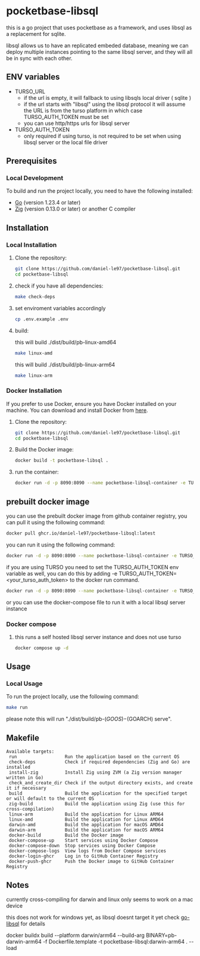 # pocketbase-libsql

this is a go project that uses pocketbase as a framework, and uses libsql as a replacement for sqlite.

libsql allows us to have an replicated embeded database, meaning we can deploy multiple instances pointing to the same libsql server, and they will all be in sync with each other.

## ENV variables
 * TURSO_URL
    - if the url is empty, it will fallback to using libsqls local driver ( sqlite )
    - if the url starts with "libsql" using the libsql protocol it will assume the URL is from the turso platform in which case TURSO_AUTH_TOKEN must be set
    - you can use http/https urls for libsql server
 * TURSO_AUTH_TOKEN
    - only required if using turso, is not required to be set when using libsql server or the local file driver

## Prerequisites

### Local Development

To build and run the project locally, you need to have the following installed:

- [Go](https://golang.org/doc/install) (version 1.23.4 or later)
- [Zig](https://ziglang.org/download/) (version 0.13.0 or later) or another C compiler


## Installation

### Local Installation

1. Clone the repository:

    ```sh
    git clone https://github.com/daniel-le97/pocketbase-libsql.git
    cd pocketbase-libsql
    ```

2. check if you have all dependencies:

    ```sh
    make check-deps
    ```

3. set enviroment variables accordingly
    ```sh
    cp .env.example .env
    ```

4. build:

    this will build ./dist/build/pb-linux-amd64
    ```sh
    make linux-amd
    ```
    this will build ./dist/build/pb-linux-arm64
    ```sh
    make linux-arm
    ```
### Docker Installation


If you prefer to use Docker, ensure you have Docker installed on your machine. You can download and install Docker from [here](https://www.docker.com/get-started).

1. Clone the repository:

    ```sh
    git clone https://github.com/daniel-le97/pocketbase-libsql.git
    cd pocketbase-libsql
    ```

2. Build the Docker image:

    ```sh
    docker build -t pocketbase-libsql .
    ```
3. run the container:
    ```sh
    docker run -d -p 8090:8090 --name pocketbase-libsql-container -e TURSO_URL=<your_turso_url> pocketbase-libsql
    ```

## prebuilt docker image
you can use the prebuilt docker image from github container registry, you can pull it using the following command:

```sh
docker pull ghcr.io/daniel-le97/pocketbase-libsql:latest
```
you can run it using the following command:

```sh
docker run -d -p 8090:8090 --name pocketbase-libsql-container -e TURSO_URL=<your_turso_url> ghcr.io/daniel-le97/pocketbase-libsql:latest
```
if you are using TURSO you need to set the TURSO_AUTH_TOKEN env variable as well, you can do this by adding -e TURSO_AUTH_TOKEN=<your_turso_auth_token> to the docker run command.

```sh
docker run -d -p 8090:8090 --name pocketbase-libsql-container -e TURSO_URL=<your_turso_url> -e TURSO_AUTH_TOKEN=<your_turso_auth_token> ghcr.io/daniel-le97/pocketbase-libsql:latest
```

or you can use the docker-compose file to run it with a local libsql server instance
### Docker compose
1. this runs a self hosted libsql server instance and does not use turso
    ```sh
    docker compose up -d
    ```

## Usage

### Local Usage

To run the project locally, use the following command:

```sh
make run
```

please note this will run "./dist/build/pb-$(GOOS)-$(GOARCH) serve". 

## Makefile

```
Available targets:
 run                  Run the application based on the current OS
 check-deps           Check if required dependencies (Zig and Go) are installed
 install-zig          Install Zig using ZVM (a Zig version manager written in Go)
 check_and_create_dir Check if the output directory exists, and create it if necessary
 build                Build the application for the specified target or will default to the current OS
 zig-build            Build the application using Zig (use this for cross-compilation)
 linux-arm            Build the application for Linux ARM64
 linux-amd            Build the application for Linux AMD64
 darwin-amd           Build the application for macOS AMD64
 darwin-arm           Build the application for macOS ARM64
 docker-build         Build the Docker image
 docker-compose-up    Start services using Docker Compose
 docker-compose-down  Stop services using Docker Compose
 docker-compose-logs  View logs from Docker Compose services
 docker-login-ghcr    Log in to GitHub Container Registry
 docker-push-ghcr     Push the Docker image to GitHub Container Registry
```

## Notes
currently cross-compiling for darwin and linux only seems to work on a mac device

this does not work for windows yet, as libsql doesnt target it yet check [go-libsql](https://github.com/tursodatabase/go-libsql) for details

docker buildx build --platform darwin/arm64 --build-arg BINARY=pb-darwin-arm64 -f Dockerfile.template -t pocketbase-libsql:darwin-arm64 . --load